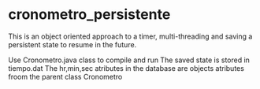 # cronometro_persistente
This is an object oriented approach to a timer, multi-threading and saving a persistent state to resume
in the future.

Use Cronometro.java class to compile and run
The saved state is stored in tiempo.dat
The hr,min,sec atributes in the database are objects atributes froom the parent class Cronometro
